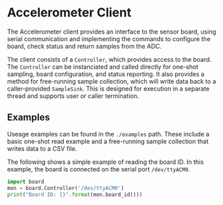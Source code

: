 # Accelerometer Client

The Accelerometer client provides an interface to the sensor board, using serial
communication and implementing the commands to configure the board, check status
and return samples from the ADC. 

The client consists of a `Controller`, which provides access to the board. The
`Controller` can be instanciated and called directly for one-shot sampling,
board configuration, and status reporting. It also provides a method for 
free-running sample collection, which will write data back to a caller-provided
`SampleSink`. This is designed for execution in a separate thread and supports
user or caller termination. 

## Examples

Useage examples can be found in the `./examples` path. These include a basic
one-shot read example and a free-running sample collection that writes data to
a CSV file. 

The following shows a simple example of reading the board ID. In this example, 
the board is connected on the serial port `/dev/ttyACM0`.

```python
import board
mon = board.Controller('/dev/ttyACM0')
print("Board ID: {}".format(mon.board_id()))
```
